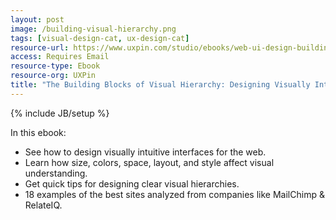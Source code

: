 ```yaml
---
layout: post
image: /building-visual-hierarchy.png
tags: [visual-design-cat, ux-design-cat]
resource-url: https://www.uxpin.com/studio/ebooks/web-ui-design-building-visual-hierarchy/
access: Requires Email
resource-type: Ebook
resource-org: UXPin
title: "The Building Blocks of Visual Hierarchy: Designing Visually Intuitive Web UI"
---
```

{% include JB/setup %}

In this ebook:
- See how to design visually intuitive interfaces for the web.
- Learn how size, colors, space, layout, and style affect visual understanding.
- Get quick tips for designing clear visual hierarchies.
- 18 examples of the best sites analyzed from companies like MailChimp & RelateIQ.
